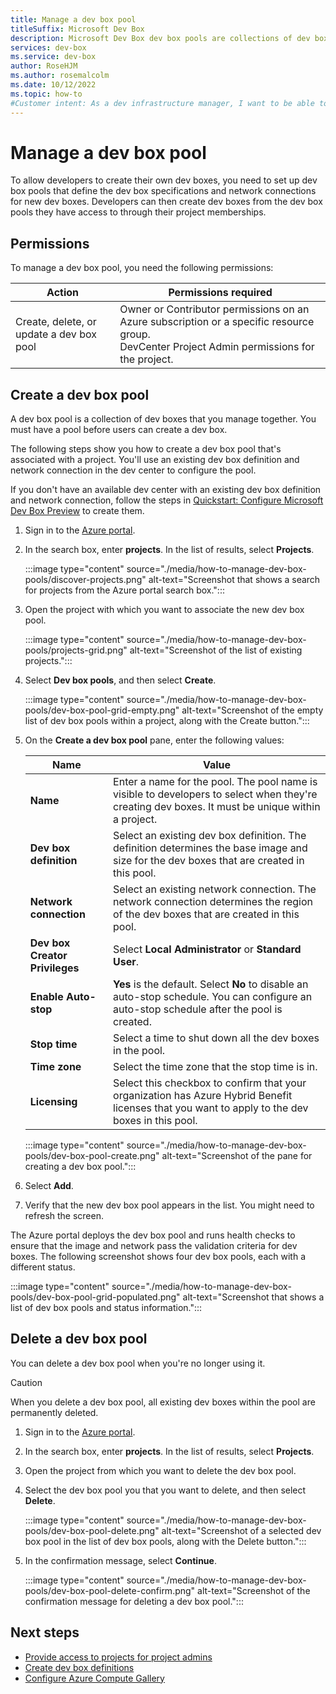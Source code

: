 ```yaml
---
title: Manage a dev box pool
titleSuffix: Microsoft Dev Box
description: Microsoft Dev Box dev box pools are collections of dev boxes that you manage together. Learn how to create, configure, and delete dev box pools. 
services: dev-box
ms.service: dev-box
author: RoseHJM
ms.author: rosemalcolm
ms.date: 10/12/2022
ms.topic: how-to
#Customer intent: As a dev infrastructure manager, I want to be able to manage dev box pools so that I can provide appropriate dev boxes to my users.
---
```


# Manage a dev box pool

To allow developers to create their own dev boxes, you need to set up dev box pools that define the dev box specifications and network connections for new dev boxes. Developers can then create dev boxes from the dev box pools they have access to through their project memberships.

## Permissions

To manage a dev box pool, you need the following permissions:

|Action|Permissions required|
|-----|-----|
|Create, delete, or update a dev box pool|Owner or Contributor permissions on an Azure subscription or a specific resource group. </br> DevCenter Project Admin permissions for the project.|

## Create a dev box pool

A dev box pool is a collection of dev boxes that you manage together. You must have a pool before users can create a dev box.  

The following steps show you how to create a dev box pool that's associated with a project. You'll use an existing dev box definition and network connection in the dev center to configure the pool.

If you don't have an available dev center with an existing dev box definition and network connection, follow the steps in [Quickstart: Configure Microsoft Dev Box Preview](quickstart-configure-dev-box-service.md) to create them.

1. Sign in to the [Azure portal](https://portal.azure.com).

1. In the search box, enter **projects**. In the list of results, select **Projects**.

   :::image type="content" source="./media/how-to-manage-dev-box-pools/discover-projects.png" alt-text="Screenshot that shows a search for projects from the Azure portal search box.":::

1. Open the project with which you want to associate the new dev box pool.
  
   :::image type="content" source="./media/how-to-manage-dev-box-pools/projects-grid.png" alt-text="Screenshot of the list of existing projects.":::

1. Select **Dev box pools**, and then select **Create**.

   :::image type="content" source="./media/how-to-manage-dev-box-pools/dev-box-pool-grid-empty.png" alt-text="Screenshot of the empty list of dev box pools within a project, along with the Create button.":::

1. On the **Create a dev box pool** pane, enter the following values:

   |Name|Value|
   |----|----|
   |**Name**|Enter a name for the pool. The pool name is visible to developers to select when they're creating dev boxes. It must be unique within a project.|
   |**Dev box definition**|Select an existing dev box definition. The definition determines the base image and size for the dev boxes that are created in this pool.|
   |**Network connection**|Select an existing network connection. The network connection determines the region of the dev boxes that are created in this pool.|
   |**Dev box Creator Privileges**|Select **Local Administrator** or **Standard User**.|
   |**Enable Auto-stop**|**Yes** is the default. Select **No** to disable an auto-stop schedule. You can configure an auto-stop schedule after the pool is created.|
   |**Stop time**| Select a time to shut down all the dev boxes in the pool.|
   |**Time zone**| Select the time zone that the stop time is in.|
   |**Licensing**| Select this checkbox to confirm that your organization has Azure Hybrid Benefit licenses that you want to apply to the dev boxes in this pool. |

   :::image type="content" source="./media/how-to-manage-dev-box-pools/dev-box-pool-create.png" alt-text="Screenshot of the pane for creating a dev box pool.":::

1. Select **Add**.

1. Verify that the new dev box pool appears in the list. You might need to refresh the screen.

The Azure portal deploys the dev box pool and runs health checks to ensure that the image and network pass the validation criteria for dev boxes. The following screenshot shows four dev box pools, each with a different status.

:::image type="content" source="./media/how-to-manage-dev-box-pools/dev-box-pool-grid-populated.png" alt-text="Screenshot that shows a list of dev box pools and status information.":::

## Delete a dev box pool

You can delete a dev box pool when you're no longer using it.

> [!CAUTION]
> When you delete a dev box pool, all existing dev boxes within the pool are permanently deleted.

1. Sign in to the [Azure portal](https://portal.azure.com).

1. In the search box, enter **projects**. In the list of results, select **Projects**.

1. Open the project from which you want to delete the dev box pool.
  
1. Select the dev box pool you that you want to delete, and then select **Delete**.

   :::image type="content" source="./media/how-to-manage-dev-box-pools/dev-box-pool-delete.png" alt-text="Screenshot of a selected dev box pool in the list of dev box pools, along with the Delete button.":::

1. In the confirmation message, select **Continue**.

    :::image type="content" source="./media/how-to-manage-dev-box-pools/dev-box-pool-delete-confirm.png" alt-text="Screenshot of the confirmation message for deleting a dev box pool.":::

## Next steps

- [Provide access to projects for project admins](./how-to-project-admin.md)
- [Create dev box definitions](./quickstart-configure-dev-box-service.md#create-a-dev-box-definition)
- [Configure Azure Compute Gallery](./how-to-configure-azure-compute-gallery.md)